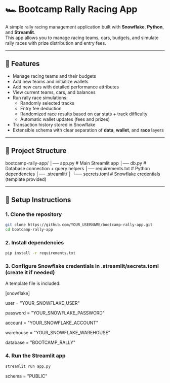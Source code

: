 # 🏎 Bootcamp Rally Racing App

A simple rally racing management application built with **Snowflake**, **Python**, and **Streamlit**.  
This app allows you to manage racing teams, cars, budgets, and simulate rally races with prize distribution and entry fees.

---

## 🚀 Features

- Manage racing teams and their budgets
- Add new teams and initialize wallets
- Add new cars with detailed performance attributes
- View current teams, cars, and balances
- Run rally race simulations:
  - Randomly selected tracks
  - Entry fee deduction
  - Randomized race results based on car stats + track difficulty
  - Automatic wallet updates (fees and prizes)
- Transaction history stored in Snowflake
- Extensible schema with clear separation of **data**, **wallet**, and **race** layers

---

## 📂 Project Structure
bootcamp-rally-app/
│── app.py # Main Streamlit app
│── db.py # Database connection + query helpers
│── requirements.txt # Python dependencies
│── .streamlit/
│ └── secrets.toml # Snowflake credentials (template provided)

---

## 🔧 Setup Instructions

### 1. Clone the repository
```bash
git clone https://github.com/YOUR_USERNAME/bootcamp-rally-app.git
cd bootcamp-rally-app
```

### 2. Install dependencies
```bash
pip install -r requirements.txt
```

### 3. Configure Snowflake credentials in .streamlit/secrets.toml (create it if needed)
A template file is included:

[snowflake]

user = "YOUR_SNOWFLAKE_USER"

password = "YOUR_SNOWFLAKE_PASSWORD"

account = "YOUR_SNOWFLAKE_ACCOUNT"

warehouse = "YOUR_SNOWFLAKE_WAREHOUSE"

database = "BOOTCAMP_RALLY"

### 4. Run the Streamlit app

```bash
streamlit run app.py
```
schema = "PUBLIC"

